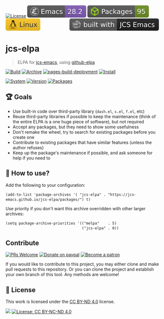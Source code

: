 <a href="https://creativecommons.org/licenses/by-nc-nd/4.0/"><img src="https://img.shields.io/badge/License-CC_BY--NC--ND_4.0-lightgrey.svg" alt="License"></a>
<a href="https://www.gnu.org/software/emacs/download.html"><img src="https://raw.githubusercontent.com/jcs-emacs/badges/master/elpa/emacs.svg" alt="Emacs"></a>
<a href="#"><img src="https://raw.githubusercontent.com/jcs-emacs/badges/master/elpa/packages.svg" alt="Packages"></a>
<a href="#"><img src="https://raw.githubusercontent.com/jcs-emacs/badges/master/elpa/system.svg" alt="System"></a>
<a href="https://jcs-emacs.github.io/"><img align="right" src="https://raw.githubusercontent.com/jcs-emacs/badges/master/others/built-with/dark.svg" alt="Built with"></a>

<picture>
  <source media="(prefers-color-scheme: light)" srcset="./docs/etc/logo/light/sink.png">
  <source media="(prefers-color-scheme: dark)" srcset="./docs/etc/logo/dark/sink.png">
  <img align="right" width="25%" src="">
</picture>

# jcs-elpa
> ELPA for [jcs-emacs](https://github.com/jcs-emacs/jcs-emacs), using [github-elpa](https://github.com/10sr/github-elpa)

[![Build](https://github.com/jcs-emacs/jcs-elpa/actions/workflows/build.yml/badge.svg)](https://github.com/jcs-emacs/jcs-elpa/actions/workflows/build.yml)
[![Archive](https://github.com/jcs-emacs/jcs-elpa/actions/workflows/archive.yml/badge.svg)](https://github.com/jcs-emacs/jcs-elpa/actions/workflows/archive.yml)
[![pages-build-deployment](https://github.com/jcs-emacs/jcs-elpa/actions/workflows/pages/pages-build-deployment/badge.svg)](https://github.com/jcs-emacs/jcs-elpa/actions/workflows/pages/pages-build-deployment)
[![Install](https://github.com/jcs-emacs/jcs-elpa/actions/workflows/install.yml/badge.svg)](https://github.com/jcs-emacs/jcs-elpa/actions/workflows/install.yml)

[![System](https://github.com/jcs-emacs/jcs-elpa/actions/workflows/system.yml/badge.svg)](https://github.com/jcs-emacs/jcs-elpa/actions/workflows/system.yml)
[![Version](https://github.com/jcs-emacs/jcs-elpa/actions/workflows/version.yml/badge.svg)](https://github.com/jcs-emacs/jcs-elpa/actions/workflows/version.yml)
[![Packages](https://github.com/jcs-emacs/jcs-elpa/actions/workflows/packages.yml/badge.svg)](https://github.com/jcs-emacs/jcs-elpa/actions/workflows/packages.yml)

## 🏆 Goals

- Use built-in code over third-party library (`dash.el`, `s.el`, `f.el`, etc)
- Reuse third-party libraries if possible to keep the maintenance (think of the entire ELPA is a one huge piece of software), but not required
- Accept any packages, but they need to show some usefulness
- Don't remake the wheel, try to search for existing packages before you create one
- Contribute to existing packages that have similar features (unless the author refuses)
- Keep up the package's maintenance if possible, and ask someone for help if you need to

## 🔨 How to use?

Add the following to your configuration:

```elisp
(add-to-list 'package-archives '( "jcs-elpa" . "https://jcs-emacs.github.io/jcs-elpa/packages/") t)
```

Use priority if you don't want this archive overridden with other larger archives:

```elisp
(setq package-archive-priorities '(("melpa"    . 5)
                                   ("jcs-elpa" . 0))
```

## Contribute

[![PRs Welcome](https://img.shields.io/badge/PRs-welcome-brightgreen.svg)](http://makeapullrequest.com)
[![Donate on paypal](https://img.shields.io/badge/paypal-donate-1?logo=paypal&color=blue)](https://www.paypal.me/jcs090218)
[![Become a patron](https://img.shields.io/badge/patreon-become%20a%20patron-orange.svg?logo=patreon)](https://www.patreon.com/jcs090218)

If you would like to contribute to this project, you may either clone and make pull
requests to this repository. Or you can clone the project and establish your own
branch of this tool. Any methods are welcome!

## 📝 License

This work is licensed under the [CC BY-ND 4.0](https://creativecommons.org/licenses/by-nd/4.0/) license.

[![](https://i.creativecommons.org/l/by-nc-nd/4.0/88x31.png)](https://creativecommons.org/licenses/by-nd/4.0/)
[![License: CC BY-NC-ND 4.0](https://licensebuttons.net/l/by-nc-nd/4.0/80x15.png)](https://creativecommons.org/licenses/by-nc-nd/4.0/)
